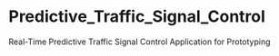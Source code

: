 # Predictive_Traffic_Signal_Control
Real-Time Predictive Traffic Signal Control Application for Prototyping
